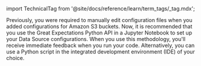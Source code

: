 import TechnicalTag from '@site/docs/reference/learn/term_tags/_tag.mdx';

Previously, you were required to manually edit configuration files when you added configurations for Amazon S3 buckets.  Now, it is recommended that you use the Great Expectations Python API in a Jupyter Notebook to set up your Data Source configurations. When you use this methodology, you'll receive immediate feedback when you run your code. Alternatively, you can use a Python script in the integrated development environment (IDE) of your choice.